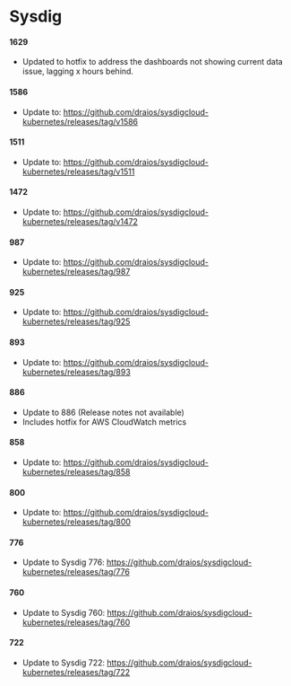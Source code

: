 # Sysdig
#### 1629

- Updated to hotfix to address the dashboards not showing current data issue, lagging x hours behind.

#### 1586

- Update to: https://github.com/draios/sysdigcloud-kubernetes/releases/tag/v1586

#### 1511

- Update to: https://github.com/draios/sysdigcloud-kubernetes/releases/tag/v1511

#### 1472

- Update to: https://github.com/draios/sysdigcloud-kubernetes/releases/tag/v1472

#### 987

- Update to: https://github.com/draios/sysdigcloud-kubernetes/releases/tag/987

#### 925

- Update to: https://github.com/draios/sysdigcloud-kubernetes/releases/tag/925

#### 893

- Update to: https://github.com/draios/sysdigcloud-kubernetes/releases/tag/893

#### 886

- Update to 886 (Release notes not available)
- Includes hotfix for AWS CloudWatch metrics

#### 858

- Update to: https://github.com/draios/sysdigcloud-kubernetes/releases/tag/858

#### 800

- Update to: https://github.com/draios/sysdigcloud-kubernetes/releases/tag/800

#### 776

- Update to Sysdig 776: https://github.com/draios/sysdigcloud-kubernetes/releases/tag/776

#### 760

- Update to Sysdig 760: https://github.com/draios/sysdigcloud-kubernetes/releases/tag/760

#### 722

- Update to Sysdig 722: https://github.com/draios/sysdigcloud-kubernetes/releases/tag/722
